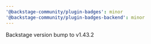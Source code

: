 ```yaml
---
'@backstage-community/plugin-badges': minor
'@backstage-community/plugin-badges-backend': minor
---
```


Backstage version bump to v1.43.2
